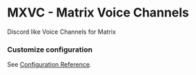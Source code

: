 # MXVC - Matrix Voice Channels

Discord like Voice Channels for Matrix

### Customize configuration
See [Configuration Reference](https://cli.vuejs.org/config/).
